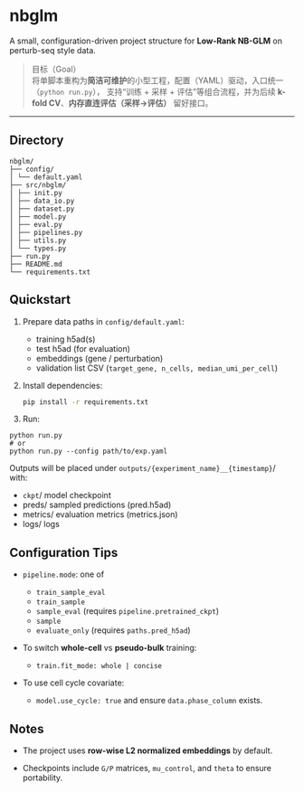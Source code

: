 # nbglm

A small, configuration-driven project structure for **Low-Rank NB-GLM** on perturb-seq style data.

> 目标（Goal）  
> 将单脚本重构为**简洁可维护**的小型工程，配置（YAML）驱动，入口统一（`python run.py`），
> 支持“训练 + 采样 + 评估”等组合流程，并为后续 **k-fold CV**、**内存直连评估（采样→评估）** 留好接口。

---

## Directory

```
nbglm/
├── config/
│ └── default.yaml
├── src/nbglm/
│ ├── init.py
│ ├── data_io.py
│ ├── dataset.py
│ ├── model.py
│ ├── eval.py
│ ├── pipelines.py
│ ├── utils.py
│ └── types.py
├── run.py
├── README.md
└── requirements.txt
```


## Quickstart

1. Prepare data paths in `config/default.yaml`:
   - training h5ad(s)
   - test h5ad (for evaluation)
   - embeddings (gene / perturbation)
   - validation list CSV (`target_gene, n_cells, median_umi_per_cell`)

2. Install dependencies:
   ```bash
   pip install -r requirements.txt

3. Run:

```
python run.py
# or
python run.py --config path/to/exp.yaml
```

Outputs will be placed under `outputs/{experiment_name}__{timestamp}`/ with:

+ `ckpt`/ model checkpoint
+ preds/ sampled predictions (pred.h5ad)
+ metrics/ evaluation metrics (metrics.json)
+ logs/ logs

## Configuration Tips

+ `pipeline.mode`: one of
   + `train_sample_eval`
   + `train_sample`
   + `sample_eval` (requires `pipeline.pretrained_ckpt`)
   + `sample`
   + `evaluate_only` (requires `paths.pred_h5ad`)

+ To switch **whole-cell** vs **pseudo-bulk** training:
   + `train.fit_mode: whole | concise`

+ To use cell cycle covariate:
   + `model.use_cycle: true` and ensure `data.phase_column` exists.


## Notes

+ The project uses **row-wise L2 normalized embeddings** by default.

+ Checkpoints include `G/P` matrices, `mu_control`, and `theta` to ensure portability.